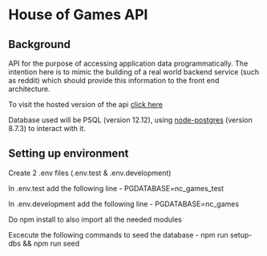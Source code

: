# House of Games API

## Background

API for the purpose of accessing application data programmatically. The intention here is to mimic the building of a real world backend service (such as reddit) which should provide this information to the front end architecture.

To visit the hosted version of the api [click here](houseofgamesbackendapi.herokuapp.com)

Database used will be PSQL (version 12.12), using [node-postgres](https://node-postgres.com/) (version 8.7.3) to interact with it.

## Setting up environment

Create 2 .env files (.env.test & .env.development)

In .env.test add the following line - PGDATABASE=nc_games_test

In .env.development add the following line - PGDATABASE=nc_games

Do npm install to also import all the needed modules

Excecute the following commands to seed the database - npm run setup-dbs && npm run seed
